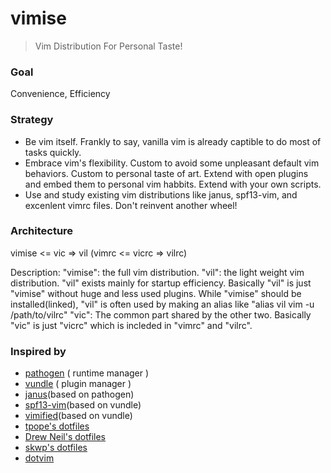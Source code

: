 vimise
========

> Vim Distribution For Personal Taste!

### Goal
Convenience, Efficiency

### Strategy
 * Be vim itself.
     Frankly to say, vanilla vim is already captible to do most of tasks quickly.
 * Embrace vim's flexibility.
     Custom to avoid some unpleasant default vim behaviors.
     Custom to personal taste of art.
     Extend with open plugins and embed them to personal vim habbits.
     Extend with your own scripts.
 * Use and study existing vim distributions like janus, spf13-vim, and excenlent vimrc files.
     Don't reinvent another wheel!

### Architecture
vimise <= vic => vil (vimrc <= vicrc => vilrc)

Description:
"vimise": the full vim distribution.
"vil": the light weight vim distribution. "vil" exists mainly for startup efficiency.
       Basically "vil" is just "vimise" without huge and less used plugins.
       While "vimise" should be installed(linked), "vil" is often used by making an alias
       like "alias vil vim -u /path/to/vilrc"
"vic": The common part shared by the other two. Basically "vic" is just "vicrc" which
       is incleded in "vimrc" and "vilrc".

### Inspired by
 * [pathogen](https://github.com/tpope/vim-pathogen) ( runtime manager )
 * [vundle](https://github.com/gmarik/vundle) ( plugin manager )
 * [janus](https://github.com/carlhuda/janus)(based on pathogen)
 * [spf13-vim](https://github.com/spf13/spf13-vim)(based on vundle)
 * [vimified](https://github.com/zaiste/vimified)(based on vundle)
 * [tpope's dotfiles](https://github.com/tpope/tpope)
 * [Drew Neil's dotfiles](https://github.com/nelstrom/dotfiles)
 * [skwp's dotfiles](https://github.com/skwp/dotfiles)
 * [dotvim](https://github.com/astrails/dotvim)
